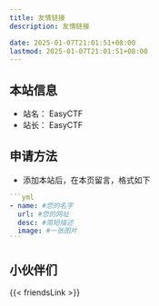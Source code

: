 ```yaml
---
title: 友情链接
description: 友情链接

date: 2025-01-07T21:01:51+08:00
lastmod: 2025-01-07T21:01:51+08:00
---
```


## 本站信息

- 站名： EasyCTF
- 站长： EasyCTF

## 申请方法

- 添加本站后，在本页留言，格式如下

````yml
```yml
- name: #您的名字
  url: #您的网址
  desc: #简短描述
  image: #一张图片
```
````

## 小伙伴们

{{< friendsLink >}}
